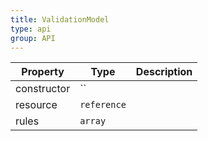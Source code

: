 ```yaml
---
title: ValidationModel
type: api
group: API
---
```


Property | Type | Description 
---|---|---
constructor | `` |
resource | `reference` |
rules | `array` |
